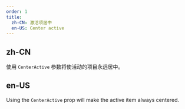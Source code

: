 ```yaml
---
order: 1
title:
  zh-CN: 激活项居中
  en-US: Center active
---
```


## zh-CN

使用 `CenterActive` 参数将使活动的项目永远居中。

## en-US

Using the `CenterActive` prop will make the active item always centered.
